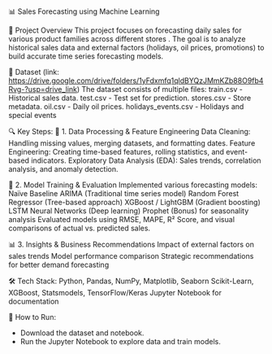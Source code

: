 📊 Sales Forecasting using Machine Learning

📝 Project Overview
This project focuses on forecasting daily sales for various product families across different stores . The goal is to analyze historical sales data and external factors (holidays, oil prices, promotions) to build accurate time series forecasting models.

📂 Dataset
(link: https://drive.google.com/drive/folders/1yFdxmfq1qldBYQzJMmKZb88O9fb4Rvg-?usp=drive_link)
The dataset consists of multiple files:
train.csv - Historical sales data.
test.csv - Test set for prediction.
stores.csv - Store metadata.
oil.csv - Daily oil prices.
holidays_events.csv - Holidays and special events

🔍 Key Steps:
📌 1. Data Processing & Feature Engineering
Data Cleaning: Handling missing values, merging datasets, and formatting dates.
Feature Engineering: Creating time-based features, rolling statistics, and event-based indicators.
Exploratory Data Analysis (EDA): Sales trends, correlation analysis, and anomaly detection.

🤖 2. Model Training & Evaluation
Implemented various forecasting models:
Naïve Baseline
ARIMA (Traditional time series model)
Random Forest Regressor (Tree-based approach)
XGBoost / LightGBM (Gradient boosting)
LSTM Neural Networks (Deep learning)
Prophet (Bonus) for seasonality analysis
Evaluated models using RMSE, MAPE, R² Score, and visual comparisons of actual vs. predicted sales.

📊 3. Insights & Business Recommendations
Impact of external factors on sales trends
Model performance comparison
Strategic recommendations for better demand forecasting

🛠️ Tech Stack:
Python, Pandas, NumPy, Matplotlib, Seaborn
Scikit-Learn, XGBoost, Statsmodels, TensorFlow/Keras
Jupyter Notebook for documentation

🚀 How to Run:
* Download the dataset and notebook.
* Run the Jupyter Notebook to explore data and train models.

